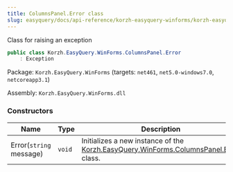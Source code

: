 ```yaml
---
title: ColumnsPanel.Error class
slug: easyquery/docs/api-reference/korzh-easyquery-winforms/korzh-easyquery-winforms-namespace/columnspanel-error-class
---
```



Class for raising an exception
```csharp
public class Korzh.EasyQuery.WinForms.ColumnsPanel.Error
    : Exception

```
Package: `Korzh.EasyQuery.WinForms` (targets: `net461`, `net5.0-windows7.0`, `netcoreapp3.1`)

Assembly: `Korzh.EasyQuery.WinForms.dll`

### Constructors

| Name | Type | Description | 
| --- | --- | --- | 
| Error(`string` message) | `void` | Initializes a new instance of the [Korzh.EasyQuery.WinForms.ColumnsPanel.Error](/api-reference/korzh-easyquery-winforms/korzh-easyquery-winforms-namespace/columnspanel-class) class. |
